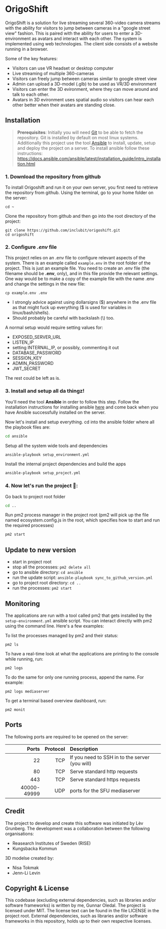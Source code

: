 # OrigoShift
OrigoShift is a solution for live streaming several 360-video camera streams with the ability for visitors to jump between cameras in a "google street view" fashion. This is paired with the ability for users to enter a 3D-environment as avatars and interact with each other.
The system is implemented using web technologies. The client side consists of a website running in a browser.

Some of the key features:
- Visitors can use VR headset or desktop computer
- Live streaming of multiple 360-cameras
- Visitors can freely jump between cameras similar to google street view
- Admin can upload a 3D-model (.glb) to be used as VR/3D environment
- Visitors can enter the 3D evironment, where they can move around and talk to each other.
- Avatars in 3D evironment uses spatial audio so visitors can hear each other better when their avatars are standing close.

## Installation
> **Prerequisites**: Initially you will need [Git](https://git-scm.com/) to be able to fetch the repository. Git is installed by default on most linux systems.
Additionally this project use the tool [Ansible](https://www.ansible.com/) to install, update, setup and deploy the project on a server.
To install ansible follow these instructions:
https://docs.ansible.com/ansible/latest/installation_guide/intro_installation.html

### 1. Download the repository from github
To install Origoshift and run it on your own server, you first need to retrieve the repository from github.
Using the terminal, go to your home folder on the server:
```
cd ~
```
Clone the repository from github and then go into the root directory of the project:
```
git clone https://github.com/inclubit/origoshift.git
cd origoshift
```

### 2. Configure _.env_ file
This project relies on an .env file to configure relevant aspects of the system.
There is an example called `example.env` in the root folder of the project. This is just an example file. You need to create an .env file (the filename should be **.env**, only), and in this file provide the relevant settings. One way would be to make a copy of the example file with the name .env and change the settings in the new file:
```
cp example.env .env
```
- I strongly advice against using dollarsigns (\$) anywhere in the .env file as that might fuck up everything (\$ is used for variables in linux/bash/shells).
- Should probably be careful with backslash (\\) too.

A normal setup would require setting values for:
- EXPOSED_SERVER_URL
- LISTEN_IP
- setting INTERNAL_IP, or possibly, commenting it out
- DATABASE_PASSWORD
- SESSION_KEY
- ADMIN_PASSWORD
- JWT_SECRET


The rest could be left as is.

### 3. Install and setup all da thingz!
You'll need the tool __Ansible__ in order to follow this step. Follow the installation instructions for installing ansible [here](https://docs.ansible.com/ansible/latest/installation_guide/intro_installation.html) and come back when you have Ansible successfully installed on the server.

Now let's install and setup everything.
cd into the ansible folder where all the playbook files are:
```bash
cd ansible
```
Setup all the system wide tools and dependencies
```bash
ansible-playbook setup_environment.yml
```

Install the internal project dependencies and build the apps
```bash
ansible-playbook setup_project.yml
```

### 4. Now let's run the project 🚀:
Go back to project root folder
```bash
cd ..
```
Run pm2 process manager in the project root (pm2 will pick up the file named ecosystem.config.js in the root, which specifies how to start and run the required processes)
```bash
pm2 start
```

## Update to new version
- start in project root
- stop all the processes: `pm2 delete all`
- go to ansible directory: `cd ansible`
- run the update script: `ansible-playbook sync_to_github_version.yml`
- go to project root directory: `cd ..`
- run the processes: `pm2 start`


## Monitoring
The applications are run with a tool called pm2 that gets installed by the `setup-environment.yml` ansible script. You can interact directly with pm2 using the command line. Here's a few examples:

To list the processes managed by pm2 and their status:
```
pm2 ls
```

To have a real-time look at what the applications are printing to the console while running, run:
```
pm2 logs
```

To do the same for only one running process, append the name. For example:
```
pm2 logs mediaserver
```

To get a terminal based overview dashboard, run:
```
pm2 monit
```

## Ports
The following ports are required to be opened on the server:

| Ports | Protocol  | Description |
| -------: | -------: | :----- |
| 22    | TCP       | If you need to SSH in to the server (you will) |
| 80    | TCP       | Serve standard http requests |
| 443   | TCP       | Serve standard https requests |
| 40000-49999 | UDP | ports for the SFU mediaserver |

## Credit
The project to develop and create this software was initiated by Lèv Grunberg.
The development was a collaboration between the following organisations:
- Reasearch Institutes of Sweden (RISE)
- Kungsbacka Kommun

3D modelse created by:
- Nisa Tokmak
- Jenn-Li Levin

## Copyright & License
This codebase (excluding external dependencies, such as libraries and/or software frameworks) is written by me, Gunnar Oledal. The project is licensed under MIT. The license text can be found in the file LICENSE in the project root.
External dependencies, such as libraries and/or software frameworks in this repository, holds up to their own respective licenses.
